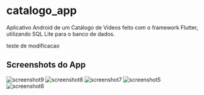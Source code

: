 # catalogo_app

Aplicativo Android de um Catálogo de Vídeos feito com o framework Flutter, utilizando SQL Lite para o banco de dados.

teste de modificacao
## Screenshots do App


![screenshot9](https://github.com/resendelucas/catalogo_app/assets/96952487/f80a90dd-c02a-4f97-be8b-fac3f83ace9d)
![screenshot8](https://github.com/resendelucas/catalogo_app/assets/96952487/82b6878c-72b0-4041-a1d3-2224891e7406)
![screenshot7](https://github.com/resendelucas/catalogo_app/assets/96952487/d6a663eb-e16c-4950-b55d-48afea5685b8)
![screenshot5](https://github.com/resendelucas/catalogo_app/assets/96952487/5a8fca93-c2ee-4ba2-b924-577d8715b1c0)
![screenshot6](https://github.com/resendelucas/catalogo_app/assets/96952487/eab63fea-f6bd-4f8c-8bc0-aa248c1f4e5d)
